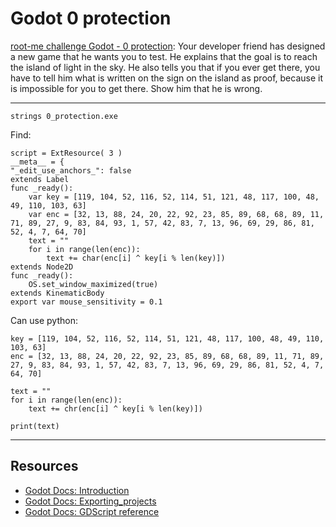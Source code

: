 # Godot 0 protection

[root-me challenge Godot - 0 protection](https://www.root-me.org/en/Challenges/Cracking/Godot-0-protection): Your developer friend has designed a new game that he wants you to test. He explains that the goal is to reach the island of light in the sky. He also tells you that if you ever get there, you have to tell him what is written on the sign on the island as proof, because it is impossible for you to get there. Show him that he is wrong.

----

```text
strings 0_protection.exe
```

Find:

```text
script = ExtResource( 3 )
__meta__ = {
"_edit_use_anchors_": false
extends Label
func _ready():
	var key = [119, 104, 52, 116, 52, 114, 51, 121, 48, 117, 100, 48, 49, 110, 103, 63]
	var enc = [32, 13, 88, 24, 20, 22, 92, 23, 85, 89, 68, 68, 89, 11, 71, 89, 27, 9, 83, 84, 93, 1, 57, 42, 83, 7, 13, 96, 69, 29, 86, 81, 52, 4, 7, 64, 70]
	text = ""
	for i in range(len(enc)):
		text += char(enc[i] ^ key[i % len(key)])
extends Node2D
func _ready():
	OS.set_window_maximized(true)
extends KinematicBody
export var mouse_sensitivity = 0.1
```

Can use python:

```text
key = [119, 104, 52, 116, 52, 114, 51, 121, 48, 117, 100, 48, 49, 110, 103, 63]
enc = [32, 13, 88, 24, 20, 22, 92, 23, 85, 89, 68, 68, 89, 11, 71, 89, 27, 9, 83, 84, 93, 1, 57, 42, 83, 7, 13, 96, 69, 29, 86, 81, 52, 4, 7, 64, 70]

text = ""
for i in range(len(enc)):
    text += chr(enc[i] ^ key[i % len(key)])

print(text)
```

----

## Resources

* [Godot Docs: Introduction](https://docs.godotengine.org/en/stable/about/introduction.html)
* [Godot Docs: Exporting_projects](https://docs.godotengine.org/en/stable/tutorials/export/exporting_projects.html)
* [Godot Docs: GDScript reference](https://docs.godotengine.org/en/stable/tutorials/scripting/gdscript/gdscript_basics.html)